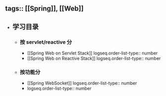 tags:: [[Spring]], [[Web]]
---

- ## 学习目录
	- ### 按 servlet/reactive 分
		- [[Spring Web on Servlet Stack]]
		  logseq.order-list-type:: number
		- [[Spring Web on Reactive Stack]]
		  logseq.order-list-type:: number
	- ### 按功能分
		- [[Spring WebSocket]]
		  logseq.order-list-type:: number
		- logseq.order-list-type:: number